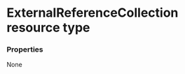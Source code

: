 # ExternalReferenceCollection resource type



### Properties
None

<!-- uuid: 8845bd21-b9d7-4f46-8654-a2a610533109
2015-10-16 09:34:49 UTC -->
<!-- {
  "type": "#page.annotation",
  "description": "ExternalReferenceCollection resource",
  "keywords": "",
  "section": "documentation",
  "tocPath": ""
}-->